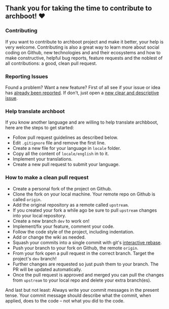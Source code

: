 ## Thank you for taking the time to contribute to archboot! ♥

### Contributing

If you want to contribute to archboot project and make it better, your help is very welcome. Contributing is also a great way to learn more about social coding on Github, new technologies and and their ecosystems and how to make constructive, helpful bug reports, feature requests and the noblest of all contributions: a good, clean pull request.

### Reporting Issues

Found a problem? Want a new feature? First of all see if your issue or idea has [already been reported](https://github.com/grm34/archboot/issues).
If don't, just open a [new clear and descriptive issue](https://github.com/grm34/archboot/issues/new/choose).

### Help translate archboot

If you know another language and are willing to help translate archbboot, here are the steps to get started:

- Follow pull request guidelines as described below.
- Edit `.gitignore` file and remove the first line.
- Create a new file for your language in `locale` folder.
- Copy all the content of `locale/english` in to it.
- Implement your translations.
- Create a new pull request to submit your language.

### How to make a clean pull request

- Create a personal fork of the project on Github.
- Clone the fork on your local machine. Your remote repo on Github is called `origin`.
- Add the original repository as a remote called `upstream`.
- If you created your fork a while ago be sure to pull `upstream` changes into your local repository.
- Create a new branch `dev` to work on!
- Implement/fix your feature, comment your code.
- Follow the code style of the project, including indentation.
- Add or change the wiki as needed.
- Squash your commits into a single commit with git's [interactive rebase](https://help.github.com/articles/interactive-rebase).
- Push your branch to your fork on Github, the remote `origin`.
- From your fork open a pull request in the correct branch. Target the project's `dev` branch!
- Further changes are requested so just push them to your branch. The PR will be updated automatically.
- Once the pull request is approved and merged you can pull the changes from `upstream` to your local repo and delete your extra branch(es).

And last but not least: Always write your commit messages in the present tense. Your commit message should describe what the commit, when applied, does to the code – not what you did to the code.
